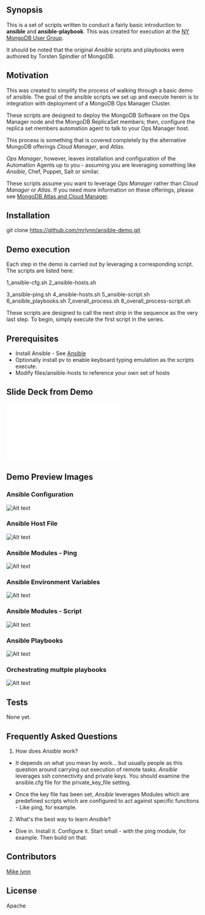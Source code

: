 ## Synopsis

This is a set of scripts written to conduct a fairly basic introduction to **ansible** and **ansible-playbook**. This was created for execution at the [NY MongoDB User Group](http://www.meetup.com/New-York-MongoDB-User-Group/).

It should be noted that the original *Ansible* scripts and playbooks were authored by Torsten Spindler of MongoDB.

## Motivation

This was created to simplify the process of walking through a basic demo of ansible.  The goal of the ansible scripts we set up and execute herein is to integration with deployment of a MongoDB Ops Manager Cluster.

These scripts are designed to deploy the MongoDB Software on the Ops Manager node and the MongoDB ReplicaSet members; then, configure the replica set members automation agent to talk to your Ops Manager host.

This process is something that is covered completely by the alternative MongoDB offerings *Cloud Manager*, and *Atlas*.

*Ops Manager*, however, leaves installation and configuration of the Automation Agents up to you - assuming you are leveraging something like *Ansible*, Chef, Puppet, Salt or similar.

These scripts assume you want to leverage *Ops Manager* rather than *Cloud Manager* or *Atlas*.  If you need more information on these offerings, please see [MongoDB Atlas and Cloud Manager](http://www.mongodb.com/cloud/).

## Installation

git clone https://github.com/mrlynn/ansible-demo.git

## Demo execution

Each step in the demo is carried out by leveraging a corresponding script.  The scripts are listed here:

1_ansible-cfg.sh
2_ansible-hosts.sh

3_ansible-ping.sh
4_ansible-hosts.sh
5_ansible-script.sh
6_ansible_playbooks.sh
7_overall_process.sh
8_overall_process-script.sh

These scripts are designed to call the next strip in the sequence as the very last step.  To begin, simply execute the first script in the series.

## Prerequisites

- Install Ansible - See [Ansible](https://github.com/ansible/ansible)
- Optionally install pv to enable keyboard typing emulation as the scripts execute.
- Modify files/ansible-hosts to reference your own set of hosts

## Slide Deck from Demo

![NYMUG Slides 10-06-2016](/slides/Ansible-Ops-Manager.pdf "Ansible Ops Manager Demo Slides")

## Demo Preview Images

### Ansible Configuration

![Alt text](/images/1-ansible-demo.gif?raw=true "Ansible Demo Walkthrough #1")

### Ansible Host File

![Alt text](/images/2-ansible-demo.gif?raw=true "Ansible Demo Walkthrough #2")

### Ansible Modules - Ping

![Alt text](/images/3-ansible-demo.gif?raw=true "Ansible Demo Walkthrough #3")

### Ansible Environment Variables

![Alt text](/images/4-ansible-demo.gif?raw=true "Ansible Demo Walkthrough #4")

### Ansible Modules - Script

![Alt text](/images/5-ansible-demo.gif?raw=true "Ansible Demo Walkthrough #5")

### Ansible Playbooks

![Alt text](/images/6-ansible-demo.gif?raw=true "Ansible Demo Walkthrough #6")

### Orchestrating multple playbooks

![Alt text](/images/7-ansible-demo.gif?raw=true "Ansible Demo Walkthrough #7")

## Tests

None yet.

## Frequently Asked Questions

1. How does *Ansible* work?
 - It depends on what you mean by work... but usually people as this question around carrying out execution of remote tasks.  *Ansible* leverages ssh connectivity and private keys.  You should examine the ansible.cfg file for the private_key_file setting.

 - Once the key file has been set, *Ansible* leverages Modules which are predefined scripts which are configured to act against specific functions - Like ping, for example.

2. What's the best way to learn *Ansible*?

 - Dive in.  Install it.  Configure it.  Start small - with the ping module, for example.  Then build on that.

## Contributors

[Mike lynn](mailto:merlynn@gmail.com)

## License

Apache
